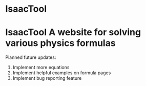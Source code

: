 # IsaacTool
# IsaacTool A website for solving various physics formulas
   
Planned future updates: 
1. Implement more equations 
2. Implement helpful examples on formula pages 
3. Implement bug reporting feature
